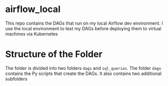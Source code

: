 # airflow_local
This repo contains the DAGs that run on my local Airflow dev environment. I use the local environment to test my DAGs before deploying them to virtual machines via Kubernetes

# Structure of the Folder
The folder is divided into two folders ```dags``` and ```sql_queries```. The folder ```dags``` contains the Py scripts that create the DAGs. It also contains two additional subfolders
